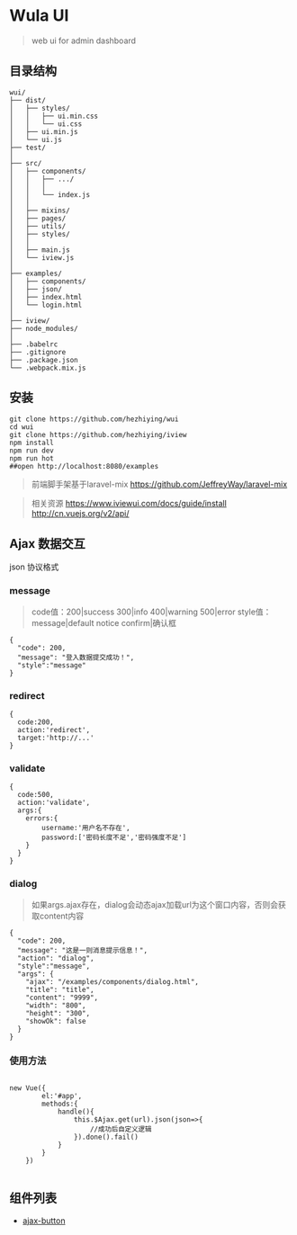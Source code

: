 # Wula UI

>web ui for admin dashboard

## 目录结构

```
wui/
├── dist/
│   ├── styles/
│   │   ├── ui.min.css
│   │   └── ui.css
│   ├── ui.min.js
│   └── ui.js
├── test/
│ 
├── src/
│   ├── components/
│   │   ├── .../
│   │   │
│   │   └── index.js
│   │
│   ├── mixins/
│   ├── pages/
│   ├── utils/
│   ├── styles/
│   │
│   ├── main.js
│   └── iview.js
│
├── examples/
│   ├── components/
│   ├── json/
│   ├── index.html
│   └── login.html
│
├── iview/
├── node_modules/
│
├── .babelrc
├── .gitignore
├── .package.json
└── .webpack.mix.js
```

## 安装

```shell
git clone https://github.com/hezhiying/wui
cd wui
git clone https://github.com/hezhiying/iview
npm install
npm run dev
npm run hot
##open http://localhost:8080/examples
```
>前端脚手架基于laravel-mix
https://github.com/JeffreyWay/laravel-mix

> 相关资源 
https://www.iviewui.com/docs/guide/install
http://cn.vuejs.org/v2/api/

## Ajax 数据交互
json 协议格式

### message
> code值：200|success 300|info 400|warning 500|error
> style值：message|default notice confirm|确认框
```$javascript
{
  "code": 200, 
  "message": "登入数据提交成功！",
  "style":"message"
}
```
### redirect
```
{
  code:200,
  action:'redirect',
  target:'http://...'
}
```
### validate
```
{
  code:500,
  action:'validate',
  args:{
    errors:{
        username:'用户名不存在',
        password:['密码长度不足','密码强度不足']
    }
  }
}
```
### dialog
> 如果args.ajax存在，dialog会动态ajax加载url为这个窗口内容，否则会获取content内容

```
{
  "code": 200,
  "message": "这是一则消息提示信息！",
  "action": "dialog",
  "style":"message",
  "args": {
    "ajax": "/examples/components/dialog.html",
    "title": "title",
    "content": "9999",
    "width": "800",
    "height": "300",
    "showOk": false
  }
}

```

### 使用方法

```$javascript

new Vue({
        el:'#app',
        methods:{
            handle(){
                this.$Ajax.get(url).json(json=>{
                    //成功后自定义逻辑
                }).done().fail()
            }
        }
    })
    
```

## 组件列表

- [ajax-button](docs/ajax-button.md)
